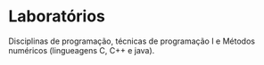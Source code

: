 # Laboratórios
 
Disciplinas de programação, técnicas de programação I e Métodos numéricos (lingueagens C, C++ e java).
